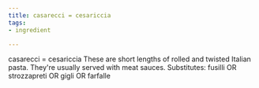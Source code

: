 ```yaml
---
title: casarecci = cesariccia
tags:
- ingredient

---
```

casarecci = cesariccia These are short lengths of rolled and twisted Italian pasta. They're usually served with meat sauces. Substitutes: fusilli OR strozzapreti OR gigli OR farfalle
